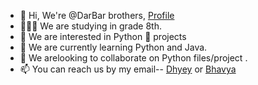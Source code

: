 - 👋 Hi, We're @DarBar brothers, [Profile](https://github.com/InvisiblePro)
- 👨🏻‍🎓 We are studying in grade 8th.
- 👀 We are interested in Python 🐍 projects
- 🌱 We are currently learning Python and Java.
- 💞️ We arelooking to collaborate on Python files/project .
- 📫 You can reach us by my email-- [Dhyey](mailto:dhyeyrathodsir@gmail.com) or [Bhavya](mailto:rathod.bhavy77@gmail.com)
